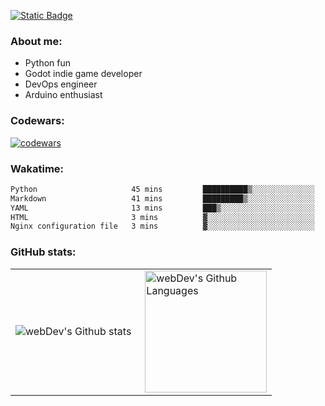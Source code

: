 [![Static Badge](https://img.shields.io/badge/Telegram-blue?style=flat&logo=telegram&link=https://t.me/sfkulagin)](https://t.me/sfkulagin)
### About me:

- Python fun
- Godot indie game developer
- DevOps engineer
- Arduino enthusiast

### Codewars:

[![codewars](https://www.codewars.com/users/talkafk/badges/large)](https://www.codewars.com/users/talkafk)

### Wakatime:

<!--START_SECTION:waka-->

```txt
Python                     45 mins         ██████████▒░░░░░░░░░░░░░░   41.63 %
Markdown                   41 mins         █████████▒░░░░░░░░░░░░░░░   37.59 %
YAML                       13 mins         ███▒░░░░░░░░░░░░░░░░░░░░░   12.77 %
HTML                       3 mins          ▓░░░░░░░░░░░░░░░░░░░░░░░░   02.98 %
Nginx configuration file   3 mins          ▓░░░░░░░░░░░░░░░░░░░░░░░░   02.74 %
```

<!--END_SECTION:waka-->

### GitHub stats:

<table>
  <tr>
    <td>
      <img align="left" src="http://github-readme-streak-stats.herokuapp.com?user=talkafk&theme=dark&background=000000" alt="webDev's Github stats" />
    </td>
    <td>
      <img height="195px" align="right" alt="webDev's Github Languages" src="https://github-readme-stats-sigma-five.vercel.app/api/top-langs/?username=talkafk&layout=compact&theme=vision-friendly-dark" />
    </td>
  </tr>
</table>
